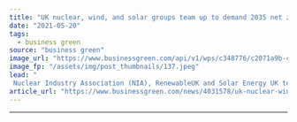 ```yaml
---
title: "UK nuclear, wind, and solar groups team up to demand 2035 net zero grid target"
date: "2021-05-20"
tags: 
  - business green
source: "business green"
image_url: "https://www.businessgreen.com/api/v1/wps/c348776/c2071a9b-c167-4f36-a175-af820111842e/7/hinkleycgiimage-350x250-185x114.jpeg"
image_fp: "/assets/img/post_thumbnails/137.jpeg"
lead: "
 Nuclear Industry Association (NIA), RenewableUK and Solar Energy UK team up to demand clearer, ambitious clean energy goals ..."
article_url: "https://www.businessgreen.com/news/4031578/uk-nuclear-wind-solar-team-demand-2035-net-zero-grid-target"
---
```


---
